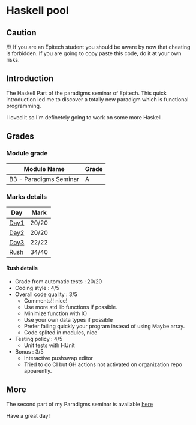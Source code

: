 # Haskell pool

## Caution

/!\ If you are an Epitech student you should be aware by now that cheating is forbidden. If you are going to copy paste this code, do it at your own risks.

## Introduction
The Haskell Part of the paradigms seminar of Epitech. This quick introduction led me to discover a totally new paradigm which is functional programming.

I loved it so I'm definetely going to work on some more Haskell.

## Grades

### Module grade

|Module Name | Grade |
|---|---|
| B3 - Paradigms Seminar | A |

### Marks details

| Day    | Mark  |
|--------|-------|
| [Day1](https://github.com/maxnce/haskell-pool/tree/main/day1)   | 20/20 |
| [Day2](https://github.com/maxnce/haskell-pool/tree/main/day2)    | 20/20 |
| [Day3](https://github.com/maxnce/haskell-pool/tree/main/day3)    | 22/22 |
| [Rush](https://github.com/maxnce/haskell-pool/tree/main/rush)    | 34/40 |

#### Rush details

- Grade from automatic tests : 20/20
- Coding style : 4/5
- Overall code quality : 3/5
    - Comments!! nice!
    - Use more std lib functions if possible.
    - Minimize function with IO
    - Use your own data types if possible
    - Prefer failing quickly your program instead of using Maybe array.
    - Code splited in modules, nice
- Testing policy : 4/5
    - Unit tests with HUnit
- Bonus : 3/5
    - Interactive pushswap editor
    - Tried to do CI but GH actions not activated on organization repo apparently.

## More

The second part of my Paradigms seminar is available [here](https://github.com/maxnce/cpp-pool)

Have a great day!
